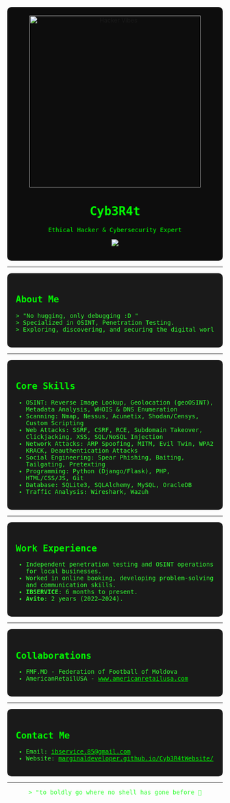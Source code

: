 
<div align="center" style="background-color:#0d0d0d; padding:20px; border-radius:10px;">
  <img src="https://marginaldeveloper.github.io/Cyb3R4tWebsite/deathnote.gif" width="400" alt="Hacker Vibes">
  <h1 style="color:#00ff00; font-family:monospace;">Cyb3R4t</h1>
  <p style="color:#00ff00; font-family:monospace;">Ethical Hacker & Cybersecurity Expert</p>
  <p>
    <a href="mailto:ibservice.85@gmail.com"><img src="https://img.shields.io/badge/Email-Contact-red"></a>
  </p>
</div>

---

<div style="background-color:#1a1a1a; padding:20px; border-radius:10px;">
<h2 style="color:#00ff00; font-family:monospace;">About Me</h2>
<pre style="color:#33ff33; font-family:monospace;">
> "No hugging, only debugging :D "
> Specialized in OSINT, Penetration Testing.
> Exploring, discovering, and securing the digital world.
</pre>
</div>

---

<div style="background-color:#1a1a1a; padding:20px; border-radius:10px;">
<h2 style="color:#00ff00; font-family:monospace;">Core Skills</h2>
<ul style="color:#33ff33; font-family:monospace;">
<li>OSINT: Reverse Image Lookup, Geolocation (geoOSINT), Metadata Analysis, WHOIS & DNS Enumeration</li>
<li>Scanning: Nmap, Nessus, Acunetix, Shodan/Censys, Custom Scripting</li>
<li>Web Attacks: SSRF, CSRF, RCE, Subdomain Takeover, Clickjacking, XSS, SQL/NoSQL Injection</li>
<li>Network Attacks: ARP Spoofing, MITM, Evil Twin, WPA2 KRACK, Deauthentication Attacks</li>
<li>Social Engineering: Spear Phishing, Baiting, Tailgating, Pretexting</li>
<li>Programming: Python (Django/Flask), PHP, HTML/CSS/JS, Git</li>
<li>Database: SQLite3, SQLAlchemy, MySQL, OracleDB</li>
<li>Traffic Analysis: Wireshark, Wazuh</li>
</ul>
</div>

---

<div style="background-color:#1a1a1a; padding:20px; border-radius:10px;">
<h2 style="color:#00ff00; font-family:monospace;">Work Experience</h2>
<ul style="color:#33ff33; font-family:monospace;">
<li>Independent penetration testing and OSINT operations for local businesses.</li>
<li>Worked in online booking, developing problem-solving and communication skills.</li>
<li><strong>IBSERVICE</strong>: 6 months to present.</li>
<li><strong>Avito</strong>: 2 years (2022–2024).</li>
</ul>
</div>

---

<div style="background-color:#1a1a1a; padding:20px; border-radius:10px;">
<h2 style="color:#00ff00; font-family:monospace;">Collaborations</h2>
<ul style="color:#33ff33; font-family:monospace;">
<li>FMF.MD - Federation of Football of Moldova</li>
<li>AmericanRetailUSA - <a href="http://www.americanretailusa.com" style="color:#00ff00;">www.americanretailusa.com</a></li>
</ul>
</div>

---

<div style="background-color:#1a1a1a; padding:20px; border-radius:10px;">
<h2 style="color:#00ff00; font-family:monospace;">Contact Me</h2>
<ul style="color:#33ff33; font-family:monospace;">
<li>Email: <a href="mailto:your-email@example.com" style="color:#00ff00;">ibservice.85@gmail.com</a></li>
<li>Website: <a href="https://marginaldeveloper.github.io/Cyb3R4tWebsite/" style="color:#00ff00;">marginaldeveloper.github.io/Cyb3R4tWebsite/</a></li>
</ul>
</div>

---

<pre style="color:#33ff33; font-family:monospace; text-align:center;">
> "to boldly go where no shell has gone before 🔫
</pre>
